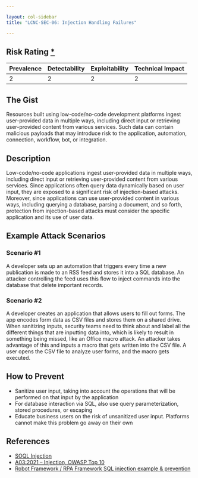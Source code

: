 ```yaml
---

layout: col-sidebar
title: "LCNC-SEC-06: Injection Handling Failures"

---
```


## Risk Rating [*](https://owasp.org/www-project-top-ten/2017/Note_About_Risks)

| Prevalence | Detectability | Exploitability | Technical Impact |
| --- | --- | --- | --- |
| 2 | 2 | 2 | 2 |

## The Gist

Resources built using low-code/no-code development platforms ingest user-provided data in multiple ways, including direct input or retrieving user-provided content from various services. Such data can contain malicious payloads that may introduce risk to the application, automation, connection, workflow, bot, or integration.

## Description

Low-code/no-code applications ingest user-provided data in multiple ways, including direct input or retrieving user-provided content from various services. Since applications often query data dynamically based on user input, they are exposed to a significant risk of injection-based attacks. Moreover, since applications can use user-provided content in various ways, including querying a database, parsing a document, and so forth, protection from injection-based attacks must consider the specific application and its use of user data.

## Example Attack Scenarios

### Scenario #1

A developer sets up an automation that triggers every time a new publication is made to an RSS feed and stores it into a SQL database. An attacker controlling the feed uses this flow to inject commands into the database that delete important records.

### Scenario #2

A developer creates an application that allows users to fill out forms. The app encodes form data as CSV files and stores them on a shared drive. When sanitizing inputs, security teams need to think about and label all the different things that are inputting data into, which is likely to result in something being missed, like an Office macro attack. An attacker takes advantage of this and inputs a macro that gets written into the CSV file. A user opens the CSV file to analyze user forms, and the macro gets executed.

## How to Prevent

- Sanitize user input, taking into account the operations that will be performed on that input by the application
- For database interaction via SQL, also use query parameterization, stored procedures, or escaping
- Educate business users on the risk of unsanitized user input. Platforms cannot make this problem go away on their own


## References

- [SOQL Injection](https://developer.salesforce.com/docs/atlas.en-us.apexcode.meta/apexcode/pages_security_tips_soql_injection.htm)
- [A03:2021 – Injection, OWASP Top 10](https://owasp.org/Top10/A03_2021-Injection/)
- [Robot Framework / RPA Framework SQL injection example & prevention](https://aabashkin.github.io/posts/rf_sqli#a-modern-example-with-a-low-code--rpa-platform)
